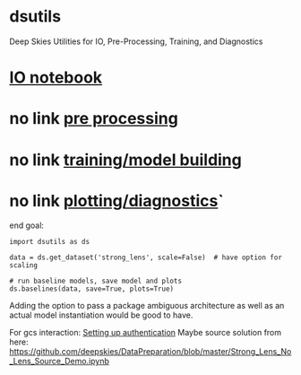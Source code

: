 # dsutils
Deep Skies Utilities for IO, Pre-Processing, Training, and Diagnostics

# [IO notebook](https://colab.research.google.com/drive/1qw73O-zC8_3Tmlq-1rpdLjZ_omr0u0Xj)
# no link [pre processing]()
# no link [training/model building]()
# no link [plotting/diagnostics]()`

end goal:
```
import dsutils as ds

data = ds.get_dataset('strong_lens', scale=False)  # have option for scaling

# run baseline models, save model and plots
ds.baselines(data, save=True, plots=True)
```

Adding the option to pass a package ambiguous architecture as well as an actual model instantiation would be good to have.


For gcs interaction:
  [Setting up authentication](https://cloud.google.com/storage/docs/reference/libraries)
Maybe source solution from here:
https://github.com/deepskies/DataPreparation/blob/master/Strong_Lens_No_Lens_Source_Demo.ipynb
